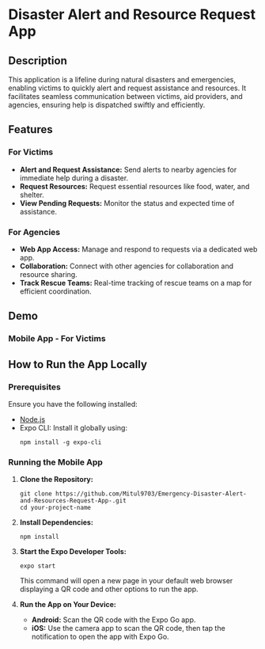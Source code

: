 
# Disaster Alert and Resource Request App

## Description

This application is a lifeline during natural disasters and emergencies, enabling victims to quickly alert and request assistance and resources. It facilitates seamless communication between victims, aid providers, and agencies, ensuring help is dispatched swiftly and efficiently.

## Features

### For Victims

- **Alert and Request Assistance:** Send alerts to nearby agencies for immediate help during a disaster.
- **Request Resources:** Request essential resources like food, water, and shelter.
- **View Pending Requests:** Monitor the status and expected time of assistance.

### For Agencies

- **Web App Access:** Manage and respond to requests via a dedicated web app.
- **Collaboration:** Connect with other agencies for collaboration and resource sharing.
- **Track Rescue Teams:** Real-time tracking of rescue teams on a map for efficient coordination.

## Demo

### Mobile App - For Victims



## How to Run the App Locally

### Prerequisites

Ensure you have the following installed:

- [Node.js](https://nodejs.org/)
- Expo CLI: Install it globally using:
  ```shell
  npm install -g expo-cli
  ```

### Running the Mobile App

1. **Clone the Repository:**
   ```shell
   git clone https://github.com/Mitul9703/Emergency-Disaster-Alert-and-Resources-Request-App-.git
   cd your-project-name
   ```

2. **Install Dependencies:**
   ```shell
   npm install
   ```

3. **Start the Expo Developer Tools:**
   ```shell
   expo start
   ```
   This command will open a new page in your default web browser displaying a QR code and other options to run the app.

4. **Run the App on Your Device:**
    - **Android:** Scan the QR code with the Expo Go app.
    - **iOS:** Use the camera app to scan the QR code, then tap the notification to open the app with Expo Go.

